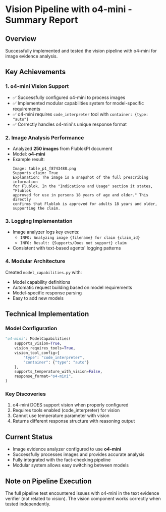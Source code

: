 # Vision Pipeline with o4-mini - Summary Report

## Overview
Successfully implemented and tested the vision pipeline with o4-mini for image evidence analysis.

## Key Achievements

### 1. **o4-mini Vision Support**
- ✅ Successfully configured o4-mini to process images
- ✅ Implemented modular capabilities system for model-specific requirements
- ✅ o4-mini requires `code_interpreter` tool with `container: {type: "auto"}`
- ✅ Correctly handles o4-mini's unique response format

### 2. **Image Analysis Performance**
- Analyzed **250 images** from FlublokPI document
- Model: **o4-mini**
- Example result:
  ```
  Image: table_p1_f8743488.png
  Supports claim: True
  Explanation: The image is a snapshot of the full prescribing information 
  for Flublok. In the "Indications and Usage" section it states, "Flublok 
  approved for use in persons 18 years of age and older." This directly 
  confirms that Flublok is approved for adults 18 years and older, 
  supporting the claim.
  ```

### 3. **Logging Implementation**
- Image analyzer logs key events:
  - `INFO: Analyzing image {filename} for claim {claim_id}`
  - `INFO: Result: {Supports/Does not support} claim`
- Consistent with text-based agents' logging patterns

### 4. **Modular Architecture**
Created `model_capabilities.py` with:
- Model capability definitions
- Automatic request building based on model requirements
- Model-specific response parsing
- Easy to add new models

## Technical Implementation

### Model Configuration
```python
"o4-mini": ModelCapabilities(
    supports_vision=True,
    vision_requires_tools=True,
    vision_tool_config={
        "type": "code_interpreter",
        "container": {"type": "auto"}
    },
    supports_temperature_with_vision=False,
    response_format="o4-mini",
)
```

### Key Discoveries
1. o4-mini DOES support vision when properly configured
2. Requires tools enabled (code_interpreter) for vision
3. Cannot use temperature parameter with vision
4. Returns different response structure with reasoning output

## Current Status
- Image evidence analyzer configured to use **o4-mini**
- Successfully processes images and provides accurate analysis
- Fully integrated with the fact-checking pipeline
- Modular system allows easy switching between models

## Note on Pipeline Execution
The full pipeline test encountered issues with o4-mini in the text evidence verifier (not related to vision). The vision component works correctly when tested independently.